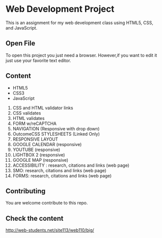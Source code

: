 # Web Development Project

This is an assignment for my web development class using HTML5, CSS, and JavaScript.

## Open File

To open this project you just need a browser. However,if you want to edit it just use your favorite text editor. 

## Content

* HTML5
* CSS3
* JavaScript

1. CSS and HTML validator links
1. CSS validates
1. HTML validates
1. FORM w/reCAPTCHA
1. NAVIGATION (Responsive with drop down)
1. OutcomeCSS STYLESHEETS (Linked Only)
1. RESPONSIVE LAYOUT
1. GOOGLE CALENDAR (responsive)
1. YOUTUBE (responsive)
1. LIGHTBOX 2 (responsive)
1. GOOGLE MAP (responsive)
1. ACCESSIBILITY : research, citations and links (web page)
1. SMO: research, citations and links (web page)
1. FORMS: research, citations and links (web page)


## Contributing 

You are welcome contribute to this repo. 

## Check the content
http://web-students.net/site113/web110/big/
